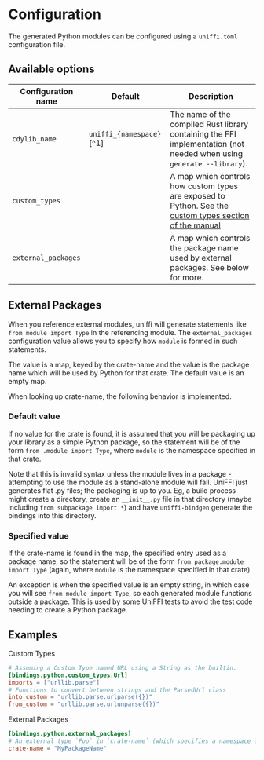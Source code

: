 # Configuration

The generated Python modules can be configured using a `uniffi.toml` configuration file.

## Available options

| Configuration name | Default  | Description |
| ------------------ | -------  |------------ |
| `cdylib_name`      | `uniffi_{namespace}`[^1] | The name of the compiled Rust library containing the FFI implementation (not needed when using `generate --library`). |
| `custom_types`      | | A map which controls how custom types are exposed to Python. See the [custom types section of the manual](../udl/custom_types.md#custom-types-in-the-bindings-code)|
| `external_packages` | | A map which controls the package name used by external packages. See below for more.

## External Packages

When you reference external modules, uniffi will generate statements like `from module import Type`
in the referencing module. The `external_packages` configuration value allows you to specify how `module`
is formed in such statements.

The value is a map, keyed by the crate-name and the value is the package name which will be used by
Python for that crate. The default value is an empty map.

When looking up crate-name, the following behavior is implemented.

### Default value
If no value for the crate is found, it is assumed that you will be packaging up your library
as a simple Python package, so the statement will be of the form `from .module import Type`,
where `module` is the namespace specified in that crate.

Note that this is invalid syntax unless the module lives in a package - attempting to
use the module as a stand-alone module will fail. UniFFI just generates flat .py files; the
packaging is up to you. Eg, a build process might create a directory, create an `__init__.py`
file in that directory (maybe including `from subpackage import *`) and have `uniffi-bindgen`
generate the bindings into this directory.

### Specified value
If the crate-name is found in the map, the specified entry used as a package name, so the statement will be of the form
`from package.module import Type` (again, where `module` is the namespace specified in that crate)

An exception is when the specified value is an empty string, in which case you will see
`from module import Type`, so each generated module functions outside a package.
This is used by some UniFFI tests to avoid the test code needing to create a Python package.

## Examples

Custom Types
```toml
# Assuming a Custom Type named URL using a String as the builtin.
[bindings.python.custom_types.Url]
imports = ["urllib.parse"]
# Functions to convert between strings and the ParsedUrl class
into_custom = "urllib.parse.urlparse({})"
from_custom = "urllib.parse.urlunparse({})"
```

External Packages
```toml
[bindings.python.external_packages]
# An external type `Foo` in `crate-name` (which specifies a namespace of `my_module`) will be referenced via `from MyPackageName.my_module import Foo`
crate-name = "MyPackageName"
```
